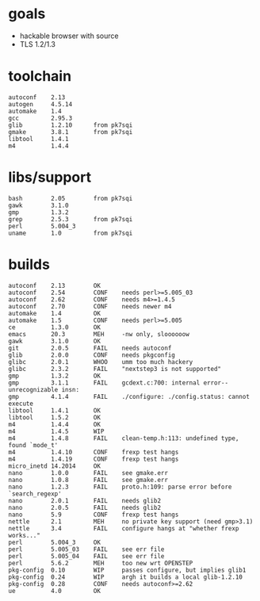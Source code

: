 
# goals

* hackable browser with source
* TLS 1.2/1.3

# toolchain

    autoconf    2.13
    autogen     4.5.14
    automake    1.4
    gcc         2.95.3
    glib        1.2.10      from pk7sqi
    gmake       3.8.1       from pk7sqi
    libtool     1.4.1
    m4          1.4.4

# libs/support

    bash        2.05        from pk7sqi
    gawk        3.1.0
    gmp         1.3.2
    grep        2.5.3       from pk7sqi
    perl        5.004_3
    uname       1.0         from pk7sqi

# builds

    autoconf    2.13        OK
    autoconf    2.54        CONF    needs perl>=5.005_03
    autoconf    2.62        CONF    needs m4>=1.4.5
    autoconf    2.70        CONF	needs newer m4
    automake    1.4         OK
    automake    1.5         CONF    needs perl>=5.005
    ce          1.3.0       OK
    emacs       20.3        MEH 	-nw only, sloooooow
    gawk	    3.1.0       OK
    git         2.0.5       FAIL	needs autoconf
    glib        2.0.0       CONF	needs pkgconfig
    glibc       2.0.1       WHOO	umm too much hackery
    glibc       2.3.2       FAIL	"nextstep3 is not supported"
    gmp         1.3.2       OK	
    gmp         3.1.1       FAIL	gcdext.c:700: internal error--unrecognizable insn:
    gmp         4.1.4       FAIL	./configure: ./config.status: cannot execute
    libtool	    1.4.1       OK
    libtool	    1.5.2       OK
    m4          1.4.4       OK
    m4          1.4.5       WIP
    m4          1.4.8       FAIL	clean-temp.h:113: undefined type, found `mode_t'
    m4          1.4.10      CONF	frexp test hangs
    m4          1.4.19      CONF	frexp test hangs
    micro_inetd 14.2014     OK
    nano        1.0.0       FAIL	see gmake.err
    nano        1.0.8       FAIL	see gmake.err
    nano        1.2.3       FAIL	proto.h:109: parse error before `search_regexp'
    nano        2.0.1       FAIL	needs glib2
    nano        2.0.5       FAIL	needs glib2
    nano	    5.9         CONF	frexp test hangs
    nettle	    2.1         MEH     no private key support (need gmp>3.1)
    nettle	    3.4         FAIL	configure hangs at "whether frexp works..."
    perl        5.004_3     OK
    perl        5.005_03    FAIL    see err file
    perl        5.005_04    FAIL    see err file
    perl        5.6.2       MEH     too new wrt OPENSTEP
    pkg-config  0.10        WIP     passes configure, but implies glib1
    pkg-config  0.24        WIP     argh it builds a local glib-1.2.10
    pkg-config  0.28        CONF    needs autoconf>=2.62
    ue          4.0         OK
